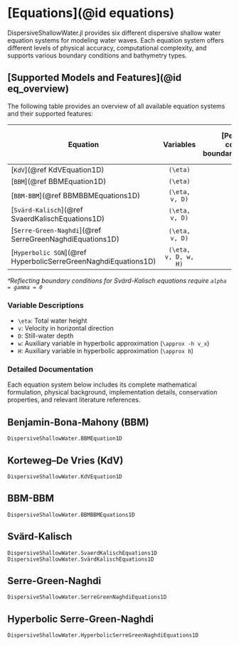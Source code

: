# [Equations](@id equations)

DispersiveShallowWater.jl provides six different dispersive shallow water equation systems for modeling water waves. Each equation system offers different levels of physical accuracy, computational complexity, and supports various boundary conditions and bathymetry types.

## [Supported Models and Features](@id eq_overview)

The following table provides an overview of all available equation systems and their supported features:

| Equation | Variables | [Periodic boundary conditions](@ref boundary_condition_periodic) | [Reflecting boundary conditions](@ref boundary_condition_reflecting) | [Flat Bathymetry](@ref bathymetry_flat) | [Mild-slope Bathymetry](@ref bathymetry_mild_slope) | [Variable Bathymetry](@ref bathymetry_variable) | Relaxation | Source Terms |
|----------|:---------:|:-----------:|:-------------:|:----:|:-----------:|:--------:|:----------:|:-------:|
| [`KdV`](@ref KdVEquation1D) | ``(\eta)`` | ✅ | ❌ | ✅ | ❌ | ❌ | ✅ | ✅ |
| [`BBM`](@ref BBMEquation1D) | ``(\eta)`` | ✅ | ❌ | ✅ | ❌ | ❌ | ✅ | ✅ |
| [`BBM-BBM`](@ref BBMBBMEquations1D) | ``(\eta, v, D)`` | ✅ | ✅ | ✅ | ❌ | ✅ | ✅ | ✅ |
| [`Svärd-Kalisch`](@ref SvaerdKalischEquations1D) | ``(\eta, v, D)`` | ✅ | ✅ᵃ | ❌ | ❌ | ✅ | ✅ | ✅ |
| [`Serre-Green-Naghdi`](@ref SerreGreenNaghdiEquations1D) | ``(\eta, v, D)`` | ✅ | ✅ | ✅ | ✅ | ✅ | ✅ | ✅ |
| [`Hyperbolic SGN`](@ref HyperbolicSerreGreenNaghdiEquations1D) |``(\eta, v, D, w, H)`` | ✅ | ✅ | ✅ | ✅ | ❌ | ✅ | ✅ |

*ᵃReflecting boundary conditions for Svärd-Kalisch equations require `alpha = gamma = 0`*

### Variable Descriptions

- ``\eta``: Total water height
- ``v``: Velocity in horizontal direction  
- ``D``: Still-water depth
- ``w``: Auxiliary variable in hyperbolic approximation (``\approx -h v_x``)
- ``H``: Auxiliary variable in hyperbolic approximation (``\approx h``)

### Detailed Documentation

Each equation system below includes its complete mathematical formulation, physical background, implementation details, conservation properties, and relevant literature references.

## Benjamin-Bona-Mahony (BBM)

```@docs
DispersiveShallowWater.BBMEquation1D
```

## Korteweg–De Vries (KdV)

```@docs
DispersiveShallowWater.KdVEquation1D
```

## BBM-BBM

```@docs
DispersiveShallowWater.BBMBBMEquations1D
```

## Svärd-Kalisch

```@docs
DispersiveShallowWater.SvaerdKalischEquations1D
DispersiveShallowWater.SvärdKalischEquations1D
```

## Serre-Green-Naghdi

```@docs
DispersiveShallowWater.SerreGreenNaghdiEquations1D
```

## Hyperbolic Serre-Green-Naghdi

```@docs
DispersiveShallowWater.HyperbolicSerreGreenNaghdiEquations1D
```
